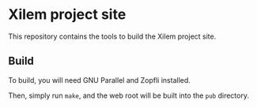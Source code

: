 # Xilem project site

This repository contains the tools to build the Xilem project site.

## Build

To build, you will need GNU Parallel and Zopfli installed.

Then, simply run `make`, and the web root will be built into the `pub` directory.
